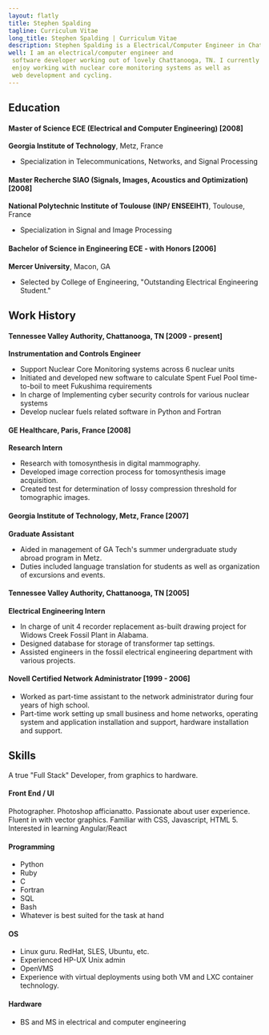 ```yaml
---
layout: flatly
title: Stephen Spalding
tagline: Curriculum Vitae
long_title: Stephen Spalding | Curriculum Vitae
description: Stephen Spalding is a Electrical/Computer Engineer in Chattanooga, TN
well: I am an electrical/computer engineer and 
 software developer working out of lovely Chattanooga, TN. I currently
 enjoy working with nuclear core monitoring systems as well as
 web development and cycling.
---
```


## Education ##

#### Master of Science ECE (Electrical and Computer Engineering) \[2008]

**Georgia Institute of Technology**, Metz, France

 - Specialization in Telecommunications, Networks, and Signal Processing

#### Master Recherche SIAO (Signals, Images, Acoustics and Optimization) \[2008]

**National Polytechnic Institute of Toulouse (INP/ ENSEEIHT)**, Toulouse, France

 - Specialization in Signal and Image Processing

#### Bachelor of Science in Engineering ECE - with Honors \[2006]

**Mercer University**, Macon, GA

 - Selected by College of Engineering, "Outstanding Electrical Engineering Student."


## Work History ##

#### Tennessee Valley Authority, Chattanooga, TN \[2009 - present]
**Instrumentation and Controls Engineer**

 - Support Nuclear Core Monitoring systems across 6 nuclear units
 - Initiated and developed new software to calculate Spent Fuel Pool time-to-boil to meet Fukushima requirements
 - In charge of Implementing cyber security controls for various nuclear systems
 - Develop nuclear fuels related software in Python and Fortran

#### GE Healthcare, Paris, France \[2008]
**Research Intern**

 - Research with tomosynthesis in digital mammography.
 - Developed image correction process for tomosynthesis image acquisition.
 - Created test for determination of lossy compression threshold for tomographic images.

#### Georgia Institute of Technology, Metz, France \[2007]
**Graduate Assistant**

 - Aided in management of GA Tech's summer undergraduate study abroad program in Metz.
 - Duties included language translation for students as well as organization of excursions and events.

#### Tennessee Valley Authority, Chattanooga, TN \[2005]
**Electrical Engineering Intern**

 - In charge of unit 4 recorder replacement as-built drawing project for Widows Creek Fossil Plant in Alabama.
 - Designed database for storage of transformer tap settings. 
 - Assisted engineers in the fossil electrical engineering department with various projects.

#### Novell Certified Network Administrator \[1999 - 2006]

 - Worked as part-time assistant to the network administrator during four years of high school.
 - Part-time work setting up small business and home networks, operating system and application installation and support, hardware installation and support.


## Skills ##
A true "Full Stack" Developer, from graphics to hardware.

#### Front End / UI
Photographer. Photoshop afficianatto. Passionate about user experience.
Fluent in with vector graphics.
Familiar with CSS, Javascript, HTML 5.
Interested in learning Angular/React

#### Programming
 - Python
 - Ruby
 - C
 - Fortran
 - SQL
 - Bash
 - Whatever is best suited for the task at hand

#### OS
 - Linux guru. RedHat, SLES, Ubuntu, etc.
 - Experienced HP-UX Unix admin
 - OpenVMS
 - Experience with virtual deployments using both VM and LXC container technology.

#### Hardware
 - BS and MS in electrical and computer engineering

